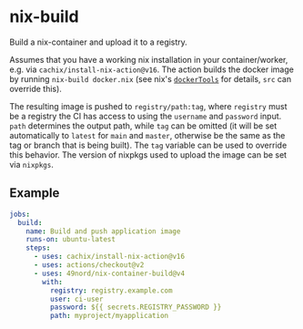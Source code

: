 # nix-build

Build a nix-container and upload it to a registry.

Assumes that you have a working nix installation in your container/worker, e.g. via `cachix/install-nix-action@v16`. The action builds the docker image by running `nix-build docker.nix` (see nix's [`dockerTools`](https://nixos.org/manual/nixpkgs/stable/#sec-pkgs-dockerTools) for details, `src` can override this).

The resulting image is pushed to `registry/path:tag`, where `registry` must be a registry the CI has access to using the `username` and `password` input. `path` determines the output path, while `tag` can be omitted (it will be set automatically to `latest` for `main` and `master`, otherwise be the same as the tag or branch that is being built). The `tag` variable can be used to override this behavior. The version of nixpkgs used to upload the image can be set via `nixpkgs`.

## Example

```yaml
jobs:
  build:
    name: Build and push application image
    runs-on: ubuntu-latest
    steps:
      - uses: cachix/install-nix-action@v16
      - uses: actions/checkout@v2
      - uses: 49nord/nix-container-build@v4
        with:
          registry: registry.example.com
          user: ci-user
          password: ${{ secrets.REGISTRY_PASSWORD }}
          path: myproject/myapplication
```
